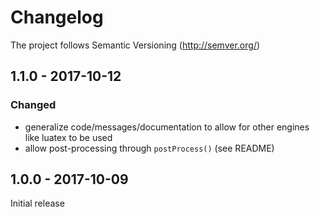# Changelog

The project follows Semantic Versioning (http://semver.org/)

## 1.1.0 - 2017-10-12
### Changed
- generalize code/messages/documentation to allow for other engines like luatex
  to be used
- allow post-processing through ```postProcess()``` (see README)

## 1.0.0 - 2017-10-09
Initial release